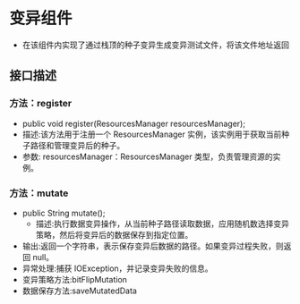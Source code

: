 # 变异组件
- 在该组件内实现了通过栈顶的种子变异生成变异测试文件，将该文件地址返回
## 接口描述
### 方法：register 
- public void register(ResourcesManager resourcesManager);
- 描述:该方法用于注册一个 ResourcesManager 实例，该实例用于获取当前种子路径和管理变异后的种子。
- 参数: resourcesManager：ResourcesManager 类型，负责管理资源的实例。
### 方法：mutate
- public String mutate();
  - 描述:执行数据变异操作，从当前种子路径读取数据，应用随机数选择变异策略，然后将变异后的数据保存到指定位置。
- 输出:返回一个字符串，表示保存变异后数据的路径。如果变异过程失败，则返回 null。
- 异常处理:捕获 IOException，并记录变异失败的信息。 
- 变异策略方法:bitFlipMutation
- 数据保存方法:saveMutatedData